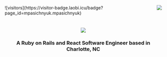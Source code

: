 <img align="right" src="https://visitor-badge.laobi.icu/badge?page_id=mpasichnyuk.mpasichnyuk" />
![visitors](https://visitor-badge.laobi.icu/badge?page_id=mpasichnyuk.mpasichnyuk)


<h1 align="center">
    <img src="https://readme-typing-svg.herokuapp.com/?font=Righteous&size=35&center=true&vCenter=true&width=500&height=70&duration=4000&lines=Hi+There!+👋;+I'm+Mikhail+Pasichnyuk!;" />
</h1>

<h3 align="center">A Ruby on Rails and React Software Engineer based in Charlotte, NC</h3>

<br/>
<!--
**mpasichnyuk/mpasichnyuk** is a ✨ _special_ ✨ repository because its `README.md` (this file) appears on your GitHub profile.

Here are some ideas to get you started:

- 🔭 I’m currently working on ...
- 🌱 I’m currently learning ...
- 👯 I’m looking to collaborate on ...
- 🤔 I’m looking for help with ...
- 💬 Ask me about ...
- 📫 How to reach me: ...
- 😄 Pronouns: ...
- ⚡ Fun fact: ...
-->
